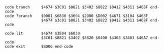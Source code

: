     code branch     $4674 $3C01 $8821 $3402 $8822 $0412 $4311 $468F end-code
    code ?branch    $0001 $6830 $3604 $2900 $D002 $4671 $3104 $468F
                    $4674 $3c01 $8821 $3402 $8822 $0412 $4311 $468F end-code

    code lit        $4674 $3E04 $6030
                    $3C01 $8821 $3402 $8820 $0400 $4308 $3403 $46A7 end-code
    code exit       $BD00 end-code
